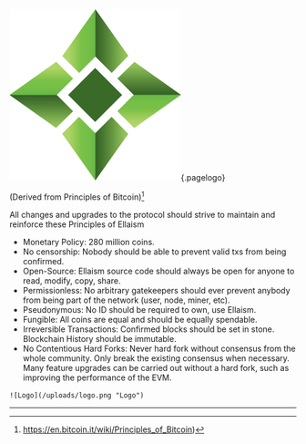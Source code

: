 ![Logo](/uploads/logo.png "Logo"){.pagelogo}
<!-- TITLE: Principles -->
<!-- SUBTITLE: Ellaism - A stable network with no premine and no dev fees -->

(Derived from Principles of Bitcoin)[^1]

All changes and upgrades to the protocol should strive to maintain and reinforce these Principles of Ellaism

* Monetary Policy: 280 million coins.
* No censorship: Nobody should be able to prevent valid txs from being confirmed.
* Open-Source: Ellaism source code should always be open for anyone to read, modify, copy, share.
* Permissionless: No arbitrary gatekeepers should ever prevent anybody from being part of the network (user, node, miner, etc).
* Pseudonymous: No ID should be required to own, use Ellaism.
* Fungible: All coins are equal and should be equally spendable.
* Irreversible Transactions: Confirmed blocks should be set in stone. Blockchain History should be immutable.
* No Contentious Hard Forks: Never hard fork without consensus from the whole community. Only break the existing consensus when necessary.
Many feature upgrades can be carried out without a hard fork, such as improving the performance of the EVM.
```
![Logo](/uploads/logo.png "Logo")
```

---
[^1]: https://en.bitcoin.it/wiki/Principles_of_Bitcoin)